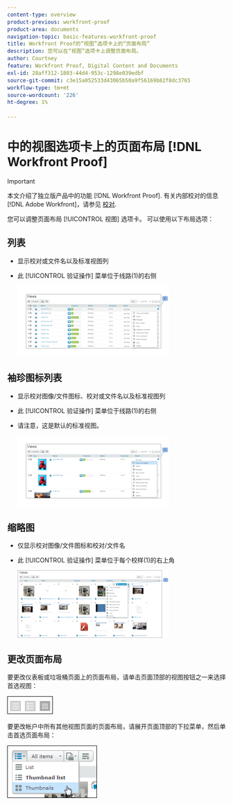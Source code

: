 ```yaml
---
content-type: overview
product-previous: workfront-proof
product-area: documents
navigation-topic: basic-features-workfront-proof
title: Workfront Proof的“视图”选项卡上的“页面布局”
description: 您可以在“视图”选项卡上调整页面布局。
author: Courtney
feature: Workfront Proof, Digital Content and Documents
exl-id: 28aff312-1803-44d4-953c-1298e039edbf
source-git-commit: c3e15a052533d43065b50a9f56169b82f8dc3765
workflow-type: tm+mt
source-wordcount: '226'
ht-degree: 1%

---
```


# 中的视图选项卡上的页面布局 [!DNL Workfront Proof]

>[!IMPORTANT]
>
>本文介绍了独立版产品中的功能 [!DNL Workfront Proof]. 有关内部校对的信息 [!DNL Adobe Workfront]，请参见 [校对](../../../review-and-approve-work/proofing/proofing.md).

您可以调整页面布局 [!UICONTROL 视图] 选项卡。 可以使用以下布局选项：

## 列表

* 显示校对或文件名以及标准视图列
* 此 [!UICONTROL 验证操作] 菜单位于线路(1)的右侧

  ![Page_views_-_list_view.png](assets/page-views---list-view-350x164.png)

## 袖珍图标列表

* 显示校对图像/文件图标、校对或文件名以及标准视图列
* 此 [!UICONTROL 验证操作] 菜单位于线路(1)的右侧
* 请注意，这是默认的标准视图。

  ![Page_views_-_thumbnails_list_view.png](assets/page-views---thumbnails-list-view-350x164.png)

## 缩略图

* 仅显示校对图像/文件图标和校对/文件名
* 此 [!UICONTROL 验证操作] 菜单位于每个校样(1)的右上角

  ![Page_views_-_thumbnails_view.png](assets/page-views---thumbnails-view-350x156.png)

## 更改页面布局

要更改仪表板或垃圾桶页面上的页面布局，请单击页面顶部的视图按钮之一来选择首选视图：

![Page_views_old_menu.png](assets/page-views-old-menu.png)

要更改帐户中所有其他视图页面的页面布局，请展开页面顶部的下拉菜单，然后单击首选页面布局：

![Page_views_new_menu.png](assets/page-views-new-menu.png)
